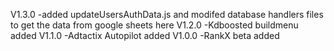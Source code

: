 V1.3.0
-added updateUsersAuthData.js and modifed database handlers files to get the data from google sheets here
V1.2.0
-Kdboosted buildmenu added
V1.1.0
-Adtactix Autopilot added
V1.0.0
-RankX beta added